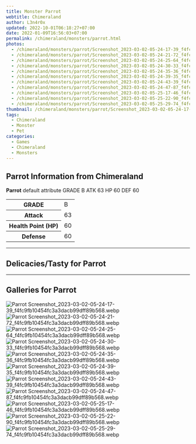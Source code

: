 ```yaml
---
title: Monster Parrot
webtitle: Chimeraland
author: L3n4r0x
updated: 2022-10-01T06:18:27+07:00
date: 2022-01-09T16:56:03+07:00
permalink: /chimeraland/monsters/parrot.html
photos:
  - /chimeraland/monsters/parrot/Screenshot_2023-03-02-05-24-17-39_f4fc9fb10454fc3a3dacb99dff89b568.webp
  - /chimeraland/monsters/parrot/Screenshot_2023-03-02-05-24-21-72_f4fc9fb10454fc3a3dacb99dff89b568.webp
  - /chimeraland/monsters/parrot/Screenshot_2023-03-02-05-24-25-64_f4fc9fb10454fc3a3dacb99dff89b568.webp
  - /chimeraland/monsters/parrot/Screenshot_2023-03-02-05-24-30-33_f4fc9fb10454fc3a3dacb99dff89b568.webp
  - /chimeraland/monsters/parrot/Screenshot_2023-03-02-05-24-35-36_f4fc9fb10454fc3a3dacb99dff89b568.webp
  - /chimeraland/monsters/parrot/Screenshot_2023-03-02-05-24-39-35_f4fc9fb10454fc3a3dacb99dff89b568.webp
  - /chimeraland/monsters/parrot/Screenshot_2023-03-02-05-24-43-39_f4fc9fb10454fc3a3dacb99dff89b568.webp
  - /chimeraland/monsters/parrot/Screenshot_2023-03-02-05-24-47-87_f4fc9fb10454fc3a3dacb99dff89b568.webp
  - /chimeraland/monsters/parrot/Screenshot_2023-03-02-05-25-17-46_f4fc9fb10454fc3a3dacb99dff89b568.webp
  - /chimeraland/monsters/parrot/Screenshot_2023-03-02-05-25-22-90_f4fc9fb10454fc3a3dacb99dff89b568.webp
  - /chimeraland/monsters/parrot/Screenshot_2023-03-02-05-25-29-74_f4fc9fb10454fc3a3dacb99dff89b568.webp
thumbnail: /chimeraland/monsters/parrot/Screenshot_2023-03-02-05-24-17-39_f4fc9fb10454fc3a3dacb99dff89b568.webp
tags:
  - Chimeraland
  - Monster
  - Pet
categories:
  - Games
  - Chimeraland
  - Monsters
---
```


<section id="bootstrap-wrapper"><link rel="stylesheet" href="https://rawcdn.githack.com/dimaslanjaka/Web-Manajemen/0c3b5aa1813bd4abcd2c11bf3e37928b15c28664/css/bootstrap-5-3-0-alpha3-wrapper.css"/><h2 id="attribute">Parrot Information from Chimeraland</h2><p><b>Parrot</b> default attribute GRADE B ATK 63 HP 60 DEF 60<table><tr><th>GRADE</th><td>B</td></tr><tr><th>Attack</th><td>63</td></tr><tr><th>Health Point (HP)</th><td>60</td></tr><tr><th>Defense</th><td>60</td></tr></table></p><hr/><h2 id="delicacies">Delicacies/Tasty for Parrot</h2><div class="text-white bg-dark"></div><hr/><div id="gallery"><h2>Galleries for Parrot</h2><div class="row"><div class="col-lg-6 col-12"><img src="/chimeraland/monsters/parrot/Screenshot_2023-03-02-05-24-17-39_f4fc9fb10454fc3a3dacb99dff89b568.webp" alt="Parrot Screenshot_2023-03-02-05-24-17-39_f4fc9fb10454fc3a3dacb99dff89b568.webp"/></div><div class="col-lg-6 col-12"><img src="/chimeraland/monsters/parrot/Screenshot_2023-03-02-05-24-21-72_f4fc9fb10454fc3a3dacb99dff89b568.webp" alt="Parrot Screenshot_2023-03-02-05-24-21-72_f4fc9fb10454fc3a3dacb99dff89b568.webp"/></div><div class="col-lg-6 col-12"><img src="/chimeraland/monsters/parrot/Screenshot_2023-03-02-05-24-25-64_f4fc9fb10454fc3a3dacb99dff89b568.webp" alt="Parrot Screenshot_2023-03-02-05-24-25-64_f4fc9fb10454fc3a3dacb99dff89b568.webp"/></div><div class="col-lg-6 col-12"><img src="/chimeraland/monsters/parrot/Screenshot_2023-03-02-05-24-30-33_f4fc9fb10454fc3a3dacb99dff89b568.webp" alt="Parrot Screenshot_2023-03-02-05-24-30-33_f4fc9fb10454fc3a3dacb99dff89b568.webp"/></div><div class="col-lg-6 col-12"><img src="/chimeraland/monsters/parrot/Screenshot_2023-03-02-05-24-35-36_f4fc9fb10454fc3a3dacb99dff89b568.webp" alt="Parrot Screenshot_2023-03-02-05-24-35-36_f4fc9fb10454fc3a3dacb99dff89b568.webp"/></div><div class="col-lg-6 col-12"><img src="/chimeraland/monsters/parrot/Screenshot_2023-03-02-05-24-39-35_f4fc9fb10454fc3a3dacb99dff89b568.webp" alt="Parrot Screenshot_2023-03-02-05-24-39-35_f4fc9fb10454fc3a3dacb99dff89b568.webp"/></div><div class="col-lg-6 col-12"><img src="/chimeraland/monsters/parrot/Screenshot_2023-03-02-05-24-43-39_f4fc9fb10454fc3a3dacb99dff89b568.webp" alt="Parrot Screenshot_2023-03-02-05-24-43-39_f4fc9fb10454fc3a3dacb99dff89b568.webp"/></div><div class="col-lg-6 col-12"><img src="/chimeraland/monsters/parrot/Screenshot_2023-03-02-05-24-47-87_f4fc9fb10454fc3a3dacb99dff89b568.webp" alt="Parrot Screenshot_2023-03-02-05-24-47-87_f4fc9fb10454fc3a3dacb99dff89b568.webp"/></div><div class="col-lg-6 col-12"><img src="/chimeraland/monsters/parrot/Screenshot_2023-03-02-05-25-17-46_f4fc9fb10454fc3a3dacb99dff89b568.webp" alt="Parrot Screenshot_2023-03-02-05-25-17-46_f4fc9fb10454fc3a3dacb99dff89b568.webp"/></div><div class="col-lg-6 col-12"><img src="/chimeraland/monsters/parrot/Screenshot_2023-03-02-05-25-22-90_f4fc9fb10454fc3a3dacb99dff89b568.webp" alt="Parrot Screenshot_2023-03-02-05-25-22-90_f4fc9fb10454fc3a3dacb99dff89b568.webp"/></div><div class="col-lg-6 col-12"><img src="/chimeraland/monsters/parrot/Screenshot_2023-03-02-05-25-29-74_f4fc9fb10454fc3a3dacb99dff89b568.webp" alt="Parrot Screenshot_2023-03-02-05-25-29-74_f4fc9fb10454fc3a3dacb99dff89b568.webp"/></div></div></div></section>